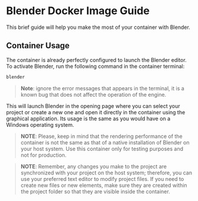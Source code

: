 ﻿# Blender Docker Image Guide

This brief guide will help you make the most of your container with Blender.

## Container Usage

The container is already perfectly configured to launch the Blender editor. To activate Blender, run the following command in the container terminal:

```bash
blender
```

> **Note**: ignore the error messages that appears in the terminal, it is a known bug that does not affect the operation of the engine.

This will launch Blender in the opening page where you can select your project or create a new one and open it directly in the container using the graphical application. Its usage is the same as you would have on a Windows operating system.

> **NOTE**: Please, keep in mind that the rendering performance of the container is not the same as that of a native installation of Blender on your host system. Use this container only for testing purposes and not for production.

> **NOTE**: Remember, any changes you make to the project are synchronized with your project on the host system; therefore, you can use your preferred text editor to modify project files. If you need to create new files or new elements, make sure they are created within the project folder so that they are visible inside the container.
